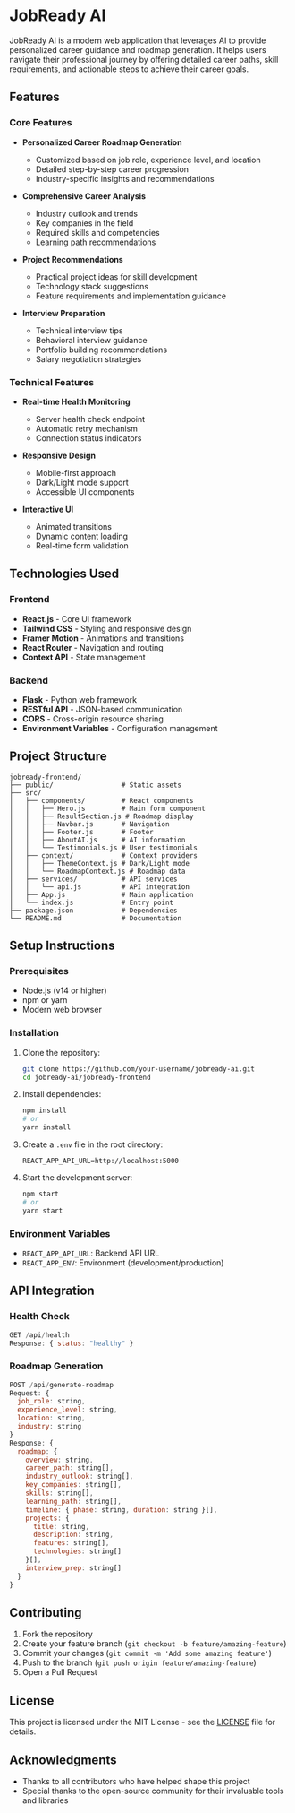 # JobReady AI

JobReady AI is a modern web application that leverages AI to provide personalized career guidance and roadmap generation. It helps users navigate their professional journey by offering detailed career paths, skill requirements, and actionable steps to achieve their career goals.

## Features

### Core Features
- **Personalized Career Roadmap Generation**
  - Customized based on job role, experience level, and location
  - Detailed step-by-step career progression
  - Industry-specific insights and recommendations

- **Comprehensive Career Analysis**
  - Industry outlook and trends
  - Key companies in the field
  - Required skills and competencies
  - Learning path recommendations

- **Project Recommendations**
  - Practical project ideas for skill development
  - Technology stack suggestions
  - Feature requirements and implementation guidance

- **Interview Preparation**
  - Technical interview tips
  - Behavioral interview guidance
  - Portfolio building recommendations
  - Salary negotiation strategies

### Technical Features
- **Real-time Health Monitoring**
  - Server health check endpoint
  - Automatic retry mechanism
  - Connection status indicators

- **Responsive Design**
  - Mobile-first approach
  - Dark/Light mode support
  - Accessible UI components

- **Interactive UI**
  - Animated transitions
  - Dynamic content loading
  - Real-time form validation

## Technologies Used

### Frontend
- **React.js** - Core UI framework
- **Tailwind CSS** - Styling and responsive design
- **Framer Motion** - Animations and transitions
- **React Router** - Navigation and routing
- **Context API** - State management

### Backend
- **Flask** - Python web framework
- **RESTful API** - JSON-based communication
- **CORS** - Cross-origin resource sharing
- **Environment Variables** - Configuration management

## Project Structure

```
jobready-frontend/
├── public/                 # Static assets
├── src/
│   ├── components/         # React components
│   │   ├── Hero.js         # Main form component
│   │   ├── ResultSection.js # Roadmap display
│   │   ├── Navbar.js       # Navigation
│   │   ├── Footer.js       # Footer
│   │   ├── AboutAI.js      # AI information
│   │   └── Testimonials.js # User testimonials
│   ├── context/            # Context providers
│   │   ├── ThemeContext.js # Dark/Light mode
│   │   └── RoadmapContext.js # Roadmap data
│   ├── services/           # API services
│   │   └── api.js          # API integration
│   ├── App.js              # Main application
│   └── index.js            # Entry point
├── package.json            # Dependencies
└── README.md               # Documentation
```

## Setup Instructions

### Prerequisites
- Node.js (v14 or higher)
- npm or yarn
- Modern web browser

### Installation

1. Clone the repository:
   ```bash
   git clone https://github.com/your-username/jobready-ai.git
   cd jobready-ai/jobready-frontend
   ```

2. Install dependencies:
   ```bash
   npm install
   # or
   yarn install
   ```

3. Create a `.env` file in the root directory:
   ```plaintext
   REACT_APP_API_URL=http://localhost:5000
   ```

4. Start the development server:
   ```bash
   npm start
   # or
   yarn start
   ```

### Environment Variables
- `REACT_APP_API_URL`: Backend API URL
- `REACT_APP_ENV`: Environment (development/production)

## API Integration

### Health Check
```javascript
GET /api/health
Response: { status: "healthy" }
```

### Roadmap Generation
```javascript
POST /api/generate-roadmap
Request: {
  job_role: string,
  experience_level: string,
  location: string,
  industry: string
}
Response: {
  roadmap: {
    overview: string,
    career_path: string[],
    industry_outlook: string[],
    key_companies: string[],
    skills: string[],
    learning_path: string[],
    timeline: { phase: string, duration: string }[],
    projects: {
      title: string,
      description: string,
      features: string[],
      technologies: string[]
    }[],
    interview_prep: string[]
  }
}
```

## Contributing

1. Fork the repository
2. Create your feature branch (`git checkout -b feature/amazing-feature`)
3. Commit your changes (`git commit -m 'Add some amazing feature'`)
4. Push to the branch (`git push origin feature/amazing-feature`)
5. Open a Pull Request

## License

This project is licensed under the MIT License - see the [LICENSE](LICENSE) file for details.

## Acknowledgments

- Thanks to all contributors who have helped shape this project
- Special thanks to the open-source community for their invaluable tools and libraries
